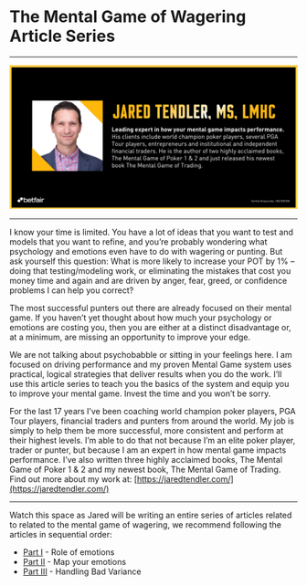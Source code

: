 # The Mental Game of Wagering Article Series
---
![JT_headshot](img/JT_headshot.jpg)

---

I know your time is limited. You have a lot of ideas that you want to test and models that you want to refine, and you’re probably wondering what psychology and emotions even have to do with wagering or punting. But ask yourself this question: What is more likely to increase your POT by 1% – doing that testing/modeling work, or eliminating the mistakes that cost you money time and again and are driven by anger, fear, greed, or confidence problems I can help you correct?

The most successful punters out there are already focused on their mental game. If you haven’t yet thought about how much your psychology or emotions are costing you, then you are either at a distinct disadvantage or, at a minimum, are missing an opportunity to improve your edge. 

We are not talking about psychobabble or sitting in your feelings here. I am focused on driving performance and my proven Mental Game system uses practical, logical strategies that deliver results when you do the work. I’ll use this article series to teach you the basics of the system and equip you to improve your mental game. Invest the time and you won’t be sorry. 

For the last 17 years I’ve been coaching world champion poker players, PGA Tour players, financial traders and punters from around the world. My job is simply to help them be more successful, more consistent and perform at their highest levels. I’m able to do that not because I’m an elite poker player, trader or punter, but because I am an expert in how mental game impacts performance. I’ve also written three highly acclaimed books, The Mental Game of Poker 1 & 2 and my newest book, The Mental Game of Trading. Find out more about my work at: [https://jaredtendler.com/](https://jaredtendler.com/) 

---

Watch this space as Jared will be writing an entire series of articles related to related to the mental game of wagering, we recommend following the articles in sequential order: 

- [Part I](../roleOfEmotions) - Role of emotions
- [Part II](../mapYourEmotions) - Map your emotions
- [Part III](../handlingBadVariance) - Handling Bad Variance